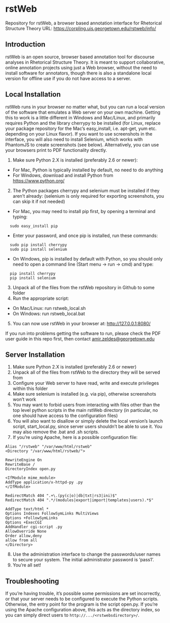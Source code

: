 # rstWeb
Repository for rstWeb, a browser based annotation interface for Rhetorical Structure Theory
URL: https://corpling.uis.georgetown.edu/rstweb/info/

## Introduction
rstWeb is an open source, browser based annotation tool for discourse analyses in Rhetorical Structure Theory. It is meant to support collaborative, online annotation projects using just a Web browser, without the need to install software for annotators, though there is also a standalone local version for offline use if you do not have access to a server. 

## Local Installation
rstWeb runs in your browser no matter what, but you can run a local version of the software that emulates a Web server on your own machine. Getting this to work is a little different in Windows and Mac/Linux, and primarily requires Python and the library cherrypy to be installed (for Linux, replace your package repository for the Mac’s easy_install, i.e. apt-get, yum etc. depending on your Linux flavor). If you want to use screenshots in the interface, you will also need to install Selenium, which works with PhantomJS to create screenshots (see below). Alternatively, you can use your browsers print to PDF functionality directly.

1.	Make sure Python 2.X is installed (preferably 2.6 or newer):
  * For Mac, Python is typically installed by default, no need to do anything
  * For Windows, download and install Python from https://www.python.org/ 
2.	The Python packages cherrypy and selenium must be installed if they aren’t already: (selenium is only required for exporting screenshots, you can skip it if not needed)
  * For Mac, you may need to install pip first, by opening a terminal and typing:
```
  sudo easy_install pip
```
  * Enter your password, and once pip is installed, run these commands:
```
  sudo pip install cherrypy
  sudo pip install selenium
```
  * On Windows, pip is installed by default with Python, so you should only need to open a command line (Start menu -> run -> cmd) and type:
```
  pip install cherrypy
  pip install selenium
```
3.	Unpack all of the files from the rstWeb repository in Github to some folder
4.	Run the appropriate script: 
  * On Mac/Linux: run rstweb_local.sh 
  * On Windows: run rstweb_local.bat 
5.	You can now use rstWeb in your browser at: http://127.0.0.1:8080/ 

If you run into problems getting the software to run, please check the PDF user guide in this repo first, then contact amir.zeldes@georgetown.edu 

## Server Installation
1.	Make sure Python 2.X is installed (preferably 2.6 or newer)
2.	Unpack all of the files from rstWeb to the directory they will be served from
3.	Configure your Web server to have read, write and execute privileges within this folder
4.	Make sure selenium is installed (e.g. via pip), otherwise screenshots won’t work
5.	You may want to forbid users from interacting with files other than the top level python scripts in the main rstWeb directory (in particular, no one should have access to the configuration files)
6.	You will also want to disallow or simply delete the local version’s launch script, start_local.py, since server users shouldn’t be able to use it. You may also remove the .bat and .sh scripts.
7.	If you’re using Apache, here is a possible configuration file:

```
Alias "/rstweb" "/var/www/html/rstweb"
<Directory "/var/www/html/rstweb/">

RewriteEngine On
RewriteBase /
DirectoryIndex open.py

<IfModule mime_module>
AddType application/x-httpd-py .py
</IfModule>

RedirectMatch 404 ".+\.(py(c|o)|db|txt|rs3|ini)$"
RedirectMatch 404 ".*/(modules|export|import|templates|users).*$"

AddType text/html *
Options Indexes FollowSymLinks MultiViews
Options +FollowSymLinks
Options +ExecCGI
AddHandler cgi-script .py
AllowOverride None
Order allow,deny
allow from all
</Directory>
``` 
8.	Use the administration interface to change the passwords/user names to secure your system. The initial administrator password is ‘pass1’.
9.	You’re all set! 

## Troubleshooting
If you’re having trouble, it’s possible some permissions are set incorrectly, or that your server needs to be configured to execute the Python scripts. Otherwise, the entry point for the program is the script open.py. If you’re using the Apache configuration above, this acts as the directory index, so you can simply direct users to `http://.../<rstwebsdirectory>/`. 

